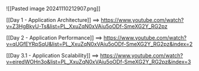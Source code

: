 ![[Pasted image 20241110212907.png]]

[[Day 1 - Application Architecture]] ==> https://www.youtube.com/watch?v=Z3HgBkyU-Ts&list=PL_XxuZqN0xVAiu5oODf-SmeXG2Y_RG2pz



[[Day 2 - Application Performance]] ==> https://www.youtube.com/watch?v=qUGfEYRpSqU&list=PL_XxuZqN0xVAiu5oODf-SmeXG2Y_RG2pz&index=2


[[Day 3.1 - Application Scalability]] ==> https://www.youtube.com/watch?v=eiredWOHn3o&list=PL_XxuZqN0xVAiu5oODf-SmeXG2Y_RG2pz&index=3


